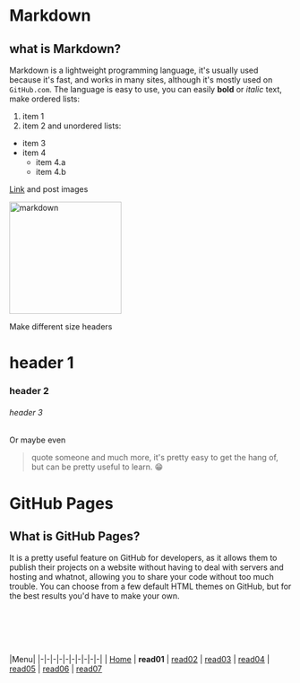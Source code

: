 # Markdown
## what is Markdown?
Markdown is a lightweight programming language, it's usually used because it's fast, and works in many sites, although it's mostly used on `GitHub.com`.
The language is easy to use, you can easily **bold** or *italic* text, make ordered lists:
1. item 1
2. item 2
and unordered lists:
- item 3
- item 4
  - item 4.a
  - item 4.b

[Link](https://upload.wikimedia.org/wikipedia/commons/thumb/4/48/Markdown-mark.svg/1200px-Markdown-mark.svg.png) and post images   

<img src="https://upload.wikimedia.org/wikipedia/commons/thumb/4/48/Markdown-mark.svg/1200px-Markdown-mark.svg.png" alt="markdown" width="200"/>  

Make different size headers
# header 1
### header 2
###### header 3
Or maybe even
> quote someone
and much more, it's pretty easy to get the hang of, but can be pretty useful to learn. :grin:

# GitHub Pages
## What is GitHub Pages?
It is a pretty useful feature on GitHub for developers, as it allows them to publish their projects on a website without having to deal with servers and hosting and whatnot, allowing you to share your code without too much trouble.
You can choose from a few default HTML themes on GitHub, but for the best results you'd have to make your own.



<br/><br/> 
<br/><br/> 



|Menu|
|-|-|-|-|-|-|-|-|-|-|
| [Home](https://suhaib-ersan.github.io/reading-notes/) | **read01** | [read02](https://suhaib-ersan.github.io/reading-notes/read02) | [read03](https://suhaib-ersan.github.io/reading-notes/read03) | [read04](https://suhaib-ersan.github.io/reading-notes/read04) | [read05](https://suhaib-ersan.github.io/reading-notes/read05) | [read06](https://suhaib-ersan.github.io/reading-notes/read06) | [read07](https://suhaib-ersan.github.io/reading-notes/read07)

